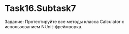 # Task16.Subtask7
Задание: 
Протестируйте все методы класса Calculator с использованием NUnit-фреймворка.
